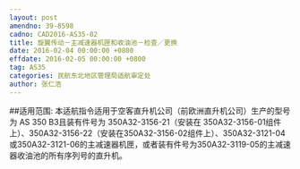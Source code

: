 ```yaml
---
layout: post
amendno: 39-8598
cadno: CAD2016-AS35-02
title: 旋翼传动－主减速器机匣和收油池－检查／更换
date: 2016-02-04 00:00:00 +0800
effdate: 2016-02-05 00:00:00 +0800
tag: AS35
categories: 民航东北地区管理局适航审定处
author: 张仁浩
---
```


##适用范围:
本适航指令适用于空客直升机公司（前欧洲直升机公司）生产的型号为 AS 350 B3且装有件号为 350A32-3156-21（安装在 350A32-3156-01组件上）、350A32-3156-22（安装在350A32-3156-02组件上）、350A32-3121-04或350A32-3121-06的主减速器机匣，或者装有件号为350A32-3119-05的主减速器收油池的所有序列号的直升机。

